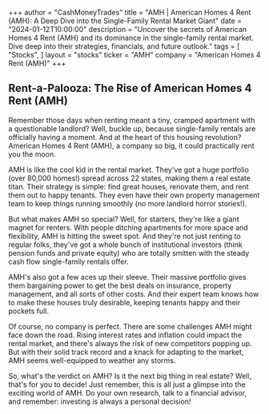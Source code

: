 +++
author = "CashMoneyTrades"
title = "AMH |  American Homes 4 Rent (AMH): A Deep Dive into the Single-Family Rental Market Giant"
date = "2024-01-12T10:00:00"
description = "Uncover the secrets of American Homes 4 Rent (AMH) and its dominance in the single-family rental market. Dive deep into their strategies, financials, and future outlook."
tags = [
"Stocks",
]
layout = "stocks"
ticker = "AMH"
company = "American Homes 4 Rent (AMH)"
+++
        


## Rent-a-Palooza: The Rise of American Homes 4 Rent (AMH)

Remember those days when renting meant a tiny, cramped apartment with a questionable landlord? Well, buckle up, because single-family rentals are officially having a moment. And at the heart of this housing revolution? American Homes 4 Rent (AMH), a company so big, it could practically rent you the moon.

AMH is like the cool kid in the rental market. They've got a huge portfolio (over 80,000 homes!) spread across 22 states, making them a real estate titan. Their strategy is simple: find great houses, renovate them, and rent them out to happy tenants. They even have their own property management team to keep things running smoothly (no more landlord horror stories!).

But what makes AMH so special? Well, for starters, they're like a giant magnet for renters. With people ditching apartments for more space and flexibility, AMH is hitting the sweet spot. And they're not just renting to regular folks, they've got a whole bunch of institutional investors (think pension funds and private equity) who are totally smitten with the steady cash flow single-family rentals offer. 

AMH's also got a few aces up their sleeve. Their massive portfolio gives them bargaining power to get the best deals on insurance, property management, and all sorts of other costs. And their expert team knows how to make these houses truly desirable, keeping tenants happy and their pockets full. 

Of course, no company is perfect. There are some challenges AMH might face down the road. Rising interest rates and inflation could impact the rental market, and there's always the risk of new competitors popping up. But with their solid track record and a knack for adapting to the market, AMH seems well-equipped to weather any storms.

So, what's the verdict on AMH? Is it the next big thing in real estate? Well, that's for you to decide! Just remember, this is all just a glimpse into the exciting world of AMH. Do your own research, talk to a financial advisor, and remember: investing is always a personal decision! 

        